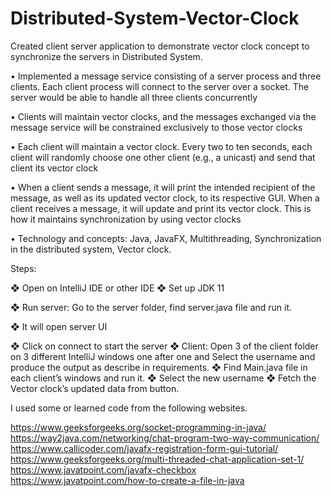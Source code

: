 # Distributed-System-Vector-Clock
Created client server application to demonstrate vector clock concept to synchronize the servers in Distributed System.

• Implemented a message service consisting of a server process and three clients. Each client process will connect to the server over a socket. The server would be able to handle all three clients concurrently

• Clients will maintain vector clocks, and the messages exchanged via the message service will be constrained exclusively to those vector clocks

• Each client will maintain a vector clock. Every two to ten seconds, each client will randomly choose one other client (e.g., a unicast) and send that client its vector clock

• When a client sends a message, it will print the intended recipient of the message, as well as its updated vector clock, to its respective GUI. When a client receives a message, it will update and print its vector clock. This is how it maintains synchronization by using vector clocks

• Technology and concepts: Java, JavaFX, Multithreading, Synchronization in the distributed system, Vector clock.

Steps: 

❖	Open on IntelliJ IDE or other IDE
❖	Set up JDK 11

❖	Run server: Go to the server folder, find server.java file and run it.

❖	It will open server UI

❖	Click on connect to start the server
❖	Client: Open 3 of the client folder on 3 different IntelliJ windows one after one and Select the username and produce the output as describe in requirements. 
❖	Find Main.java file in each client’s windows and run it. 
❖	Select the new username 
❖	Fetch the Vector clock’s updated data from button.

I used some or learned code from the following websites. 

https://www.geeksforgeeks.org/socket-programming-in-java/
https://way2java.com/networking/chat-program-two-way-communication/
https://www.callicoder.com/javafx-registration-form-gui-tutorial/
https://www.geeksforgeeks.org/multi-threaded-chat-application-set-1/
https://www.javatpoint.com/javafx-checkbox
https://www.javatpoint.com/how-to-create-a-file-in-java
